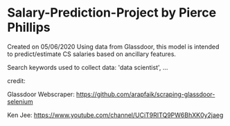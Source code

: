 # Salary-Prediction-Project by Pierce Phillips
Created on 05/06/2020
Using data from Glassdoor, this model is intended to predict/estimate CS salaries based on ancillary features.

Search keywords used to collect data: 'data scientist', ...


credit:

Glassdoor Webscraper: https://github.com/arapfaik/scraping-glassdoor-selenium

Ken Jee: https://www.youtube.com/channel/UCiT9RITQ9PW6BhXK0y2jaeg
